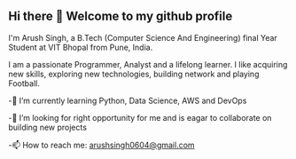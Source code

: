 ## Hi there 👋 Welcome to my github profile
I'm Arush Singh, a B.Tech (Computer Science And Engineering) final Year Student at VIT Bhopal from Pune, India.

I am a passionate Programmer, Analyst and a lifelong learner. 
I like acquiring new skills, exploring new technologies, building network and playing Football. 

 -🌱 I’m currently learning Python, Data Science, AWS and DevOps

-👯 I’m looking for right opportunity for me and is eagar to collaborate on building new projects

-📫 How to reach me: arushsingh0604@gmail.com




<!--
**arushsingh0604/arushsingh0604** is a ✨ _special_ ✨ repository because its `README.md` (this file) appears on your GitHub profile.

Here are some ideas to get you started:

🔭 I’m currently working on ...
🌱 I’m currently learning Python, MERN Stack, AWS
👯 I’m looking to collaborate on building new projects
- 🤔 I’m looking for help with ...
- 💬 Ask me about ...
- 📫 How to reach me: ...
- 😄 Pronouns: He/Him
- ⚡ Fun fact: ...
-->
